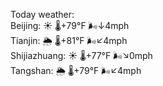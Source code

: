 Today weather:  
Beijing: ☀️ 🌡️+79°F 🌬️↓4mph  
Tianjin: 🌦 🌡️+81°F 🌬️↙4mph  
Shijiazhuang: ☀️ 🌡️+77°F 🌬️↘0mph  
Tangshan: 🌦 🌡️+79°F 🌬️↙4mph  
